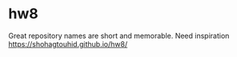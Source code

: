 # hw8
Great repository names are short and memorable. Need inspiration
https://shohagtouhid.github.io/hw8/
